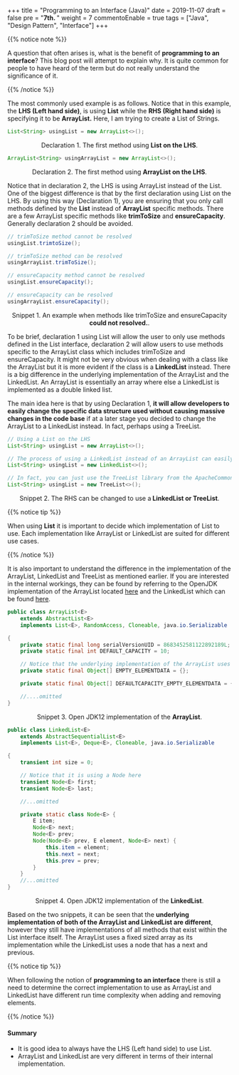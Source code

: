 +++
title = "Programming to an Interface (Java)"
date = 2019-11-07
draft = false
pre = "<b>7th. </b>"
weight = 7
commentoEnable = true
tags = ["Java", "Design Pattern", "Interface"]
+++


{{% notice note %}}

A question that often arises is, what is the benefit of **programming to an interface**? This blog post will attempt to explain why. It is quite common for people to have heard of the term but do not really understand the significance of it.

{{% /notice %}}

The most commonly used example is as follows. Notice that in this example, the **LHS (Left hand side)**, is using **List** while the **RHS (Right hand side)** is specifying it to be **ArrayList.** Here, I am trying to create a List of Strings.


```java
List<String> usingList = new ArrayList<>();
```
<p align="center">Declaration 1. The first method using <strong>List on the LHS</strong>.</p>

```java
ArrayList<String> usingArrayList = new ArrayList<>();
```
<p align="center">Declaration 2. The first method using <strong>ArrayList on the LHS</strong>.</p>

Notice that in declaration 2, the LHS is using ArrayList instead of the List. One of the biggest difference is that by the first declaration using List on the LHS. By using this way (Declaration 1), you are ensuring that you only call methods defined by the **List** instead of **ArrayList** specific methods. There are a few ArrayList specific methods like **trimToSize** and **ensureCapacity**. Generally declaration 2 should be avoided.

```java
// trimToSize method cannot be resolved
usingList.trimtoSize();

// trimToSize method can be resolved
usingArrayList.trimToSize();

// ensureCapacity method cannot be resolved
usingList.ensureCapacity();

// ensureCapacity can be resolved
usingArrayList.ensureCapacity();

```
<p align="center">Snippet 1. An example when methods like trimToSize and ensureCapacity <strong> could not resolved.</strong>.</p>

To be brief, declaration 1 using List will allow the user to only use methods defined in the List interface, declaration 2 will allow users to use methods specific to the ArrayList class which includes trimToSize and ensureCapacity. It might not be very obvious when dealing with a class like the ArrayList but it is more evident if the class is a **LinkedList** instead. There is a big difference in the underlying implementation of the ArrayList and the LinkedList. An ArrayList is essentially an array where else a LinkedList is implemented as a double linked list. 

The main idea here is that by using Declaration 1, **it will allow developers to easily change the specific data structure used without causing massive changes in the code base** if at a later stage you decided to change the ArrayList to a LinkedList instead. In fact, perhaps using a TreeList.

```java
// Using a List on the LHS
List<String> usingList = new ArrayList<>();

// The process of using a LinkedList instead of an ArrayList can easily be done.
List<String> usingList = new LinkedList<>();

// In fact, you can just use the TreeList library from the ApacheCommons
List<String> usingList = new TreeList<>();

```
<p align="center">Snippet 2. The RHS can be changed to use a<strong> LinkedList or TreeList</strong>.</p>

{{% notice tip %}}

When using **List** it is important to decide which implementation of List to use. Each implementation like ArrayList or LinkedList are suited for different use cases.

{{% /notice %}}


It is also important to understand the difference in the implementation of the ArrayList, LinkedList and TreeList as mentioned earlier. If you are interested in the internal workings, they can be found by referring to the OpenJDK implementation of the ArrayList located [here](http://hg.openjdk.java.net/jdk/jdk12/file/06222165c35f/src/java.base/share/classes/java/util/ArrayList.java) and the LinkedList which can be found [here](http://hg.openjdk.java.net/jdk/jdk12/file/06222165c35f/src/java.base/share/classes/java/util/LinkedList.java).

```java
public class ArrayList<E> 
    extends AbstractList<E> 
    implements List<E>, RandomAccess, Cloneable, java.io.Serializable

{
    private static final long serialVersionUID = 8683452581122892189L;
    private static final int DEFAULT_CAPACITY = 10;

    // Notice that the underlying implementation of the ArrayList uses an Object[] //which is essentially a fixed sized array.
    private static final Object[] EMPTY_ELEMENTDATA = {};

    private static final Object[] DEFAULTCAPACITY_EMPTY_ELEMENTDATA = {};

    //....omitted
}

```
<p align="center">Snippet 3. Open JDK12 implementation of the <strong> ArrayList</strong>.</p>


```java
public class LinkedList<E>
    extends AbstractSequentialList<E>
    implements List<E>, Deque<E>, Cloneable, java.io.Serializable

{
    transient int size = 0;

    // Notice that it is using a Node here 
    transient Node<E> first;
    transient Node<E> last;

    //...omitted

    private static class Node<E> {
        E item;
        Node<E> next;
        Node<E> prev;
        Node(Node<E> prev, E element, Node<E> next) {
            this.item = element;
            this.next = next;
            this.prev = prev;
        }
    }
    //...omitted
}
```

<p align="center">Snippet 4. Open JDK12 implementation of the <strong> LinkedList</strong>.</p>

Based on the two snippets, it can be seen that the **underlying implementation of both of the ArrayList and LinkedList are different**, however they still have implementations of all methods that exist within the List interface itself. The ArrayList uses a fixed sized array as its implementation while the LinkedList uses a node that has a next and previous.

{{% notice tip %}}

When following the notion of **programming to an interface** there is still a need to determine the correct implementation to use as ArrayList and LinkedList have different run time complexity when adding and removing elements.

{{% /notice %}}

#### Summary

- It is good idea to always have the LHS (Left hand side) to use List.
- ArrayList and LinkedList are very different in terms of their internal implementation.
